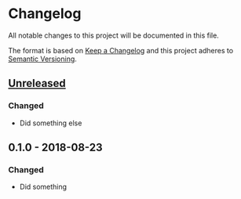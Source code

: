 # Changelog

All notable changes to this project will be documented in this file.

The format is based on [Keep a Changelog](http://keepachangelog.com/en/1.0.0/)
and this project adheres to [Semantic Versioning](http://semver.org/spec/v2.0.0.html).

## [Unreleased]

### Changed

- Did something else

## 0.1.0 - 2018-08-23

### Changed

- Did something

[Unreleased]: https://github.com/brightcove/kacl/compare/v0.1.0...HEAD
